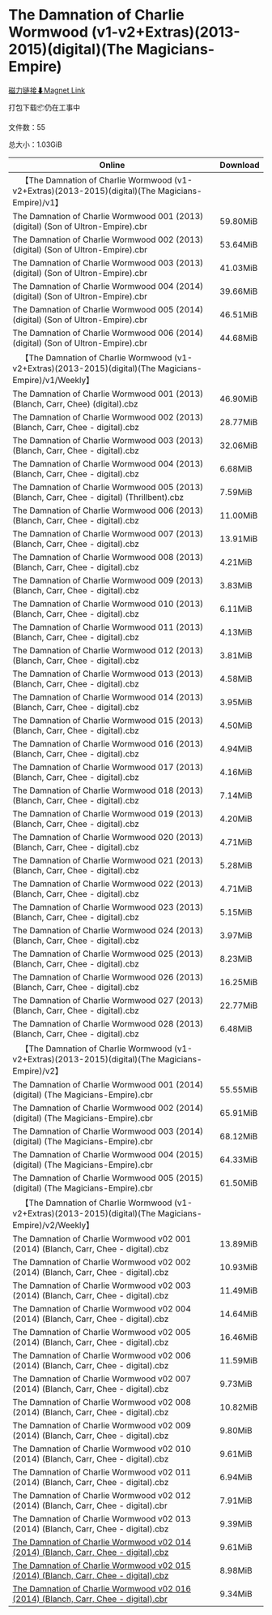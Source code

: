 # The Damnation of Charlie Wormwood (v1-v2+Extras)(2013-2015)(digital)(The Magicians-Empire)

[磁力链接⬇Magnet Link](magnet:?xt=urn:btih:4924aa14df2fcb5caf5332da69e9c9f5112f6d4b&dn=The%20Damnation%20of%20Charlie%20Wormwood%20%28v1-v2%2BExtras%29%282013-2015%29%28digital%29%28The%20Magicians-Empire%29)

打包下载📦仍在工事中

文件数：55

总大小：1.03GiB

Online | Download
--- | ---
&emsp;【The Damnation of Charlie Wormwood (v1-v2+Extras)(2013-2015)(digital)(The Magicians-Empire)/v1】 | 
The Damnation of Charlie Wormwood 001 (2013) (digital) (Son of Ultron-Empire).cbr | 59.80MiB
The Damnation of Charlie Wormwood 002 (2013) (digital) (Son of Ultron-Empire).cbr | 53.64MiB
The Damnation of Charlie Wormwood 003 (2013) (digital) (Son of Ultron-Empire).cbr | 41.03MiB
The Damnation of Charlie Wormwood 004 (2014) (digital) (Son of Ultron-Empire).cbr | 39.66MiB
The Damnation of Charlie Wormwood 005 (2014) (digital) (Son of Ultron-Empire).cbr | 46.51MiB
The Damnation of Charlie Wormwood 006 (2014) (digital) (Son of Ultron-Empire).cbr | 44.68MiB
&emsp;【The Damnation of Charlie Wormwood (v1-v2+Extras)(2013-2015)(digital)(The Magicians-Empire)/v1/Weekly】 | 
The Damnation of Charlie Wormwood 001 (2013) (Blanch, Carr, Chee) (digital).cbz | 46.90MiB
The Damnation of Charlie Wormwood 002 (2013) (Blanch, Carr, Chee - digital).cbz | 28.77MiB
The Damnation of Charlie Wormwood 003 (2013) (Blanch, Carr, Chee - digital).cbz | 32.06MiB
The Damnation of Charlie Wormwood 004 (2013) (Blanch, Carr, Chee - digital).cbz | 6.68MiB
The Damnation of Charlie Wormwood 005 (2013) (Blanch, Carr, Chee - digital) (Thrillbent).cbz | 7.59MiB
The Damnation of Charlie Wormwood 006 (2013) (Blanch, Carr, Chee - digital).cbz | 11.00MiB
The Damnation of Charlie Wormwood 007 (2013) (Blanch, Carr, Chee - digital).cbz | 13.91MiB
The Damnation of Charlie Wormwood 008 (2013) (Blanch, Carr, Chee - digital).cbz | 4.21MiB
The Damnation of Charlie Wormwood 009 (2013) (Blanch, Carr, Chee - digital).cbz | 3.83MiB
The Damnation of Charlie Wormwood 010 (2013) (Blanch, Carr, Chee - digital).cbz | 6.11MiB
The Damnation of Charlie Wormwood 011 (2013) (Blanch, Carr, Chee - digital).cbz | 4.13MiB
The Damnation of Charlie Wormwood 012 (2013) (Blanch, Carr, Chee - digital).cbz | 3.81MiB
The Damnation of Charlie Wormwood 013 (2013) (Blanch, Carr, Chee - digital).cbz | 4.58MiB
The Damnation of Charlie Wormwood 014 (2013) (Blanch, Carr, Chee - digital).cbz | 3.95MiB
The Damnation of Charlie Wormwood 015 (2013) (Blanch, Carr, Chee - digital).cbz | 4.50MiB
The Damnation of Charlie Wormwood 016 (2013) (Blanch, Carr, Chee - digital).cbz | 4.94MiB
The Damnation of Charlie Wormwood 017 (2013) (Blanch, Carr, Chee - digital).cbz | 4.16MiB
The Damnation of Charlie Wormwood 018 (2013) (Blanch, Carr, Chee - digital).cbz | 7.14MiB
The Damnation of Charlie Wormwood 019 (2013) (Blanch, Carr, Chee - digital).cbz | 4.20MiB
The Damnation of Charlie Wormwood 020 (2013) (Blanch, Carr, Chee - digital).cbz | 4.71MiB
The Damnation of Charlie Wormwood 021 (2013) (Blanch, Carr, Chee - digital).cbz | 5.28MiB
The Damnation of Charlie Wormwood 022 (2013) (Blanch, Carr, Chee - digital).cbz | 4.71MiB
The Damnation of Charlie Wormwood 023 (2013) (Blanch, Carr, Chee - digital).cbz | 5.15MiB
The Damnation of Charlie Wormwood 024 (2013) (Blanch, Carr, Chee - digital).cbz | 3.97MiB
The Damnation of Charlie Wormwood 025 (2013) (Blanch, Carr, Chee - digital).cbz | 8.23MiB
The Damnation of Charlie Wormwood 026 (2013) (Blanch, Carr, Chee - digital).cbz | 16.25MiB
The Damnation of Charlie Wormwood 027 (2013) (Blanch, Carr, Chee - digital).cbz | 22.77MiB
The Damnation of Charlie Wormwood 028 (2013) (Blanch, Carr, Chee - digital).cbz | 6.48MiB
&emsp;【The Damnation of Charlie Wormwood (v1-v2+Extras)(2013-2015)(digital)(The Magicians-Empire)/v2】 | 
The Damnation of Charlie Wormwood 001 (2014) (digital) (The Magicians-Empire).cbr | 55.55MiB
The Damnation of Charlie Wormwood 002 (2014) (digital) (The Magicians-Empire).cbr | 65.91MiB
The Damnation of Charlie Wormwood 003 (2014) (digital) (The Magicians-Empire).cbr | 68.12MiB
The Damnation of Charlie Wormwood 004 (2015) (digital) (The Magicians-Empire).cbr | 64.33MiB
The Damnation of Charlie Wormwood 005 (2015) (digital) (The Magicians-Empire).cbr | 61.50MiB
&emsp;【The Damnation of Charlie Wormwood (v1-v2+Extras)(2013-2015)(digital)(The Magicians-Empire)/v2/Weekly】 | 
The Damnation of Charlie Wormwood v02 001 (2014) (Blanch, Carr, Chee - digital).cbz | 13.89MiB
The Damnation of Charlie Wormwood v02 002 (2014) (Blanch, Carr, Chee - digital).cbz | 10.93MiB
The Damnation of Charlie Wormwood v02 003 (2014) (Blanch, Carr, Chee - digital).cbz | 11.49MiB
The Damnation of Charlie Wormwood v02 004 (2014) (Blanch, Carr, Chee - digital).cbz | 14.64MiB
The Damnation of Charlie Wormwood v02 005 (2014) (Blanch, Carr, Chee - digital).cbz | 16.46MiB
The Damnation of Charlie Wormwood v02 006 (2014) (Blanch, Carr, Chee - digital).cbz | 11.59MiB
The Damnation of Charlie Wormwood v02 007 (2014) (Blanch, Carr, Chee - digital).cbz | 9.73MiB
The Damnation of Charlie Wormwood v02 008 (2014) (Blanch, Carr, Chee - digital).cbz | 10.82MiB
The Damnation of Charlie Wormwood v02 009 (2014) (Blanch, Carr, Chee - digital).cbz | 9.80MiB
The Damnation of Charlie Wormwood v02 010 (2014) (Blanch, Carr, Chee - digital).cbz | 9.61MiB
The Damnation of Charlie Wormwood v02 011 (2014) (Blanch, Carr, Chee - digital).cbz | 6.94MiB
The Damnation of Charlie Wormwood v02 012 (2014) (Blanch, Carr, Chee - digital).cbr | 7.91MiB
The Damnation of Charlie Wormwood v02 013 (2014) (Blanch, Carr, Chee - digital).cbz | 9.39MiB
[The Damnation of Charlie Wormwood v02 014 (2014) (Blanch, Carr, Chee - digital).cbz](https://github.com/alicewish/markdown/blob/master/comic/Damnation-of-Charlie-Wormwood-v02-014-2014-Blanch-Carr-Chee-digital-cbz.md) | 9.61MiB
[The Damnation of Charlie Wormwood v02 015 (2014) (Blanch, Carr, Chee - digital).cbz](https://github.com/alicewish/markdown/blob/master/comic/Damnation-of-Charlie-Wormwood-v02-015-2014-Blanch-Carr-Chee-digital-cbz.md) | 8.98MiB
[The Damnation of Charlie Wormwood v02 016 (2014) (Blanch, Carr, Chee - digital).cbr](https://github.com/alicewish/markdown/blob/master/comic/Damnation-of-Charlie-Wormwood-v02-016-2014-Blanch-Carr-Chee-digital-cbr.md) | 9.34MiB